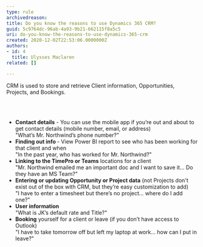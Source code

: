 ```yaml
---
type: rule
archivedreason: 
title: Do you know the reasons to use Dynamics 365 CRM?
guid: 5c9764dc-96ab-4a93-9b21-662115f8a5c5
uri: do-you-know-the-reasons-to-use-dynamics-365-crm
created: 2020-12-02T22:53:06.0000000Z
authors:
- id: 4
  title: Ulysses Maclaren
related: []

---
```



<p class="ssw15-rteElement-P">CRM is used to store and retrieve Client information, Opportunities, Projects, and Bookings.​<br></p>
<br><excerpt class='endintro'></excerpt><br>
<p></p><ul><li><span style="background-color&#58;initial;"><b>Contact details</b> - You can use the mobile app if you’re out and about to get contact details (mobile number, email, or address)<br></span>&quot;What’s Mr. Northwind’s phone number?&quot;<br></li><li><b>Finding out info </b>- View Power BI report to see who has been working for that client and when<br>&quot;I<span style="background-color&#58;initial;">n the past year, who has worked for Mr. Northwind?&quot;<br></span></li><li><b>Linking to the TimePro or Teams</b> locations for a client<br>&quot;Mr. Northwind emailed me an important doc and I want to save it… Do they have an MS Team?&quot;<br></li><li><b>Entering or updating Opportunity or Project data</b> (not Projects don't exist out of the box with CRM, but they’re easy customization to add)<br>&quot;I have to enter a timesheet but there’s no project… where do I add one?&quot;<br></li><li><b>User information</b><br>&quot;What is JK’s default rate and Title?&quot;<br></li><li><b>Booking</b> yourself for a client or leave (if you don’t have access to Outlook)<br>&quot;I have to take tomorrow off but left my laptop at work… how can I put in leave?&quot;​<br></li></ul><p></p>


